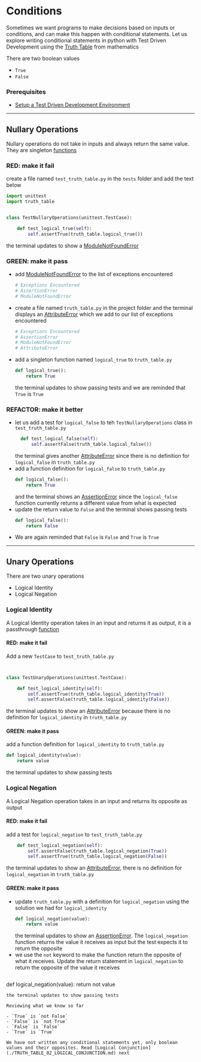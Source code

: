 # Conditions

Sometimes we want programs to make decisions based on inputs or conditions, and can make this happen with conditional statements. Let us explore writing conditional statements in python with Test Driven Development using the [Truth Table](https://en.wikipedia.org/wiki/Truth_table) from mathematics

There are two boolean values

- `True`
- `False`

### Prerequisites

- [Setup a Test Driven Development Environment](./TDD_SETUP.md)

---

## Nullary Operations

Nullary operations do not take in inputs and always return the same value. They are singleton [functions](./07_FUNCTIONS.md)

### RED: make it fail

create a file named `test_truth_table.py` in the `tests` folder and add the text below

```python
import unittest
import truth_table


class TestNullaryOperations(unittest.TestCase):

    def test_logical_true(self):
        self.assertTrue(truth_table.logical_true())
```

the terminal updates to show a [ModuleNotFoundError](./MODULE_NOT_FOUND_ERROR.md)

### GREEN: make it pass

- add [ModuleNotFoundError](./MODULE_NOT_FOUND_ERROR.md) to the list of exceptions encountered
  ```python
  # Exceptions Encountered
  # AssertionError
  # ModuleNotFoundError
  ```
- create a file named `truth_table.py` in the project folder and the terminal displays an [AttributeError](./ATTRIBUTE_ERROR.md) which we add to our list of exceptions encountered
  ```python
  # Exceptions Encountered
  # AssertionError
  # ModuleNotFoundError
  # AttributeError
  ```
- add a singleton function named `logical_true` to `truth_table.py`
  ```python
  def logical_true():
      return True
  ```
  the terminal updates to show passing tests and we are reminded that `True` is `True`

### REFACTOR: make it better

- let us add a test for `logical_false` to teh `TestNullaryOperations` class in `test_truth_table.py`
  ```python
    def test_logical_false(self):
        self.assertFalse(truth_table.logical_false())
  ```
  the terminal gives another [AttributeError](./ATTRIBUTE_ERROR.md) since there is no definition for `logical_false` in `truth_table.py`
- add a function definition for `logical_false` to `truth_table.py`
  ```python
  def logical_false():
      return True
  ```
  and the terminal shows an [AssertionError](./ASSERTION_ERROR.md) since the `logical_false` function currently returns a different value from what is expected
- update the return value to `False` and the terminal shows passing tests
  ```python
  def logical_false():
      return False
  ```
- We are again reminded that `False` is `False` and `True` is `True`

---

## Unary Operations

There are two unary operations

- Logical Identity
- Logical Negation

### Logical Identity

A Logical Identity operation takes in an input and returns it as output, it is a passthrough [function](./07_FUNCTIONS.md)

#### RED: make it fail

Add a new `TestCase` to `test_truth_table.py`

```python


class TestUnaryOperations(unittest.TestCase):

    def test_logical_identity(self):
        self.assertTrue(truth_table.logical_identity(True))
        self.assertFalse(truth_table.logical_identity(False))
```

the terminal updates to show an [AttributeError](./ATTRIBUTE_ERROR.md) because there is no definition for `logical_identity` in `truth_table.py`

#### GREEN: make it pass

add a function definition for `logical_identity` to `truth_table.py`

```python
def logical_identity(value):
    return value
```

the terminal updates to show passing tests

### Logical Negation

A Logical Negation operation takes in an input and returns its opposite as output

#### RED: make it fail

add a test for `logical_negation` to `test_truth_table.py`

```python
    def test_logical_negation(self):
        self.assertFalse(truth_table.logical_negation(True))
        self.assertTrue(truth_table.logical_negation(False))
```

the terminal updates to show an [AttributeError](./ATTRIBUTE_ERROR.md), there is no definition for `logical_negation` in `truth_table.py`

#### GREEN: make it pass

- update `truth_table.py` with a definition for `logical_negation` using the solution we had for `logical_identity`
  ```python
  def logical_negation(value):
      return value
  ```
  the terminal updates to show an [AssertionError](./ASSERTION_ERROR.md). The `logical_negation` function returns the value it receives as input but the test expects it to return the opposite
- we use the `not` keyword to make the function return the opposite of what it receives. Update the return statement in `logical_negation` to return the opposite of the value it receives
  ```python
def logical_negation(value):
    return not value
  ```
  the terminal updates to show passing tests

Reviewing what we know so far

- `True` is `not False`
- `False` is `not True`
- `False` is `False`
- `True` is `True`

We have not written any conditional statements yet, only boolean values and their opposites. Read [Logical Conjunction](./TRUTH_TABLE_02_LOGICAL_CONJUNCTION.md) next